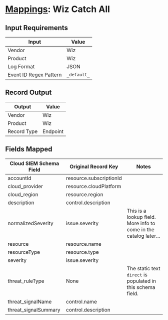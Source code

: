 # [Mappings](README.md): Wiz Catch All

## Input Requirements

|Input|Value|
|-----|-----|
|Vendor|Wiz|
|Product|Wiz|
|Log Format|JSON|
|Event ID Regex Pattern|`_default_`|

## Record Output

|Output|Value|
|------|-----|
|Vendor|Wiz|
|Product|Wiz|
|Record Type|Endpoint|

## Fields Mapped

|Cloud SIEM Schema Field|Original Record Key|Notes|
|-----------------------|-------------------|-----|
|accountId|resource.subscriptionId||
|cloud_provider|resource.cloudPlatform||
|cloud_region|resource.region||
|description|control.description||
|normalizedSeverity|issue.severity|This is a lookup field. More info to come in the catalog later...|
|resource|resource.name||
|resourceType|resource.type||
|severity|issue.severity||
|threat_ruleType|None|The static text `direct` is populated in this schema field.|
|threat_signalName|control.name||
|threat_signalSummary|control.description||

